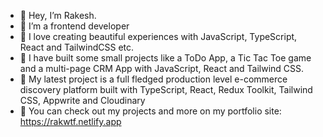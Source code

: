 - 👋 Hey, I’m Rakesh.
- 👀 I’m a frontend developer 
- 🌱 I love creating beautiful experiences with JavaScript, TypeScript, React and TailwindCSS etc.
- 🌱 I have built some small projects like a ToDo App, a Tic Tac Toe game and a multi-page CRM App with JavaScript, React and Tailwind CSS.
- 🌱 My latest project is a full fledged production level e-commerce discovery platform built with TypeScript, React, Redux Toolkit, Tailwind CSS, Appwrite and Cloudinary
- 🌱 You can check out my projects and more on my portfolio site: https://rakwtf.netlify.app 

<!---
rakcurious/rakcurious is a ✨ special ✨ repository because its `README.md` (this file) appears on your GitHub profile.
You can click the Preview link to take a look at your changes.
--->
